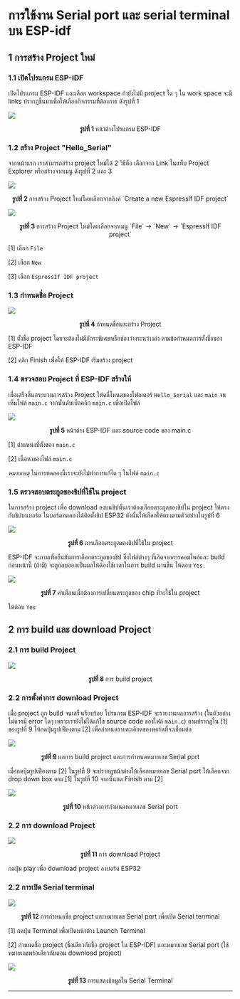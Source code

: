 # การใข้งาน Serial port และ serial terminal บน ESP-idf
## 1 การสร้าง Project ใหม่

### 1.1 เปิดโปรแกรม ESP-IDF 

เปิดโปรแกรม ESP-IDF และเลือก workspace ถ้ายังไม่มี project ใด ๆ ใน work space จะมี links ปรากฏขึ้นมาเพื่อให้เลือกกิจกรรมที่ต้องการ ดังรูปที่ 1

![](./Pictures/Picture-01.png)

<p align= "center">
<B> รูปที่ 1 </B>  หน้าต่างโปรแกรม ESP-IDF
</p>

### 1.2 สร้าง Project "Hello_Serial"

จากหน้าแรก เราสามารถสร้าง project ใหม่ได้ 2 วิธีคือ เลือกจาก Link ในแท็บ Project Explorer หรือสร้างจากเมนู ดังรูปที่ 2 และ 3

![](./Pictures/Picture-02.png)

<p align= "center">
<B> รูปที่ 2 </B> การสร้าง Project ใหม่โดยเลือกจากลิงค์ `Create a new EspressIf IDF project`
</p>


![](./Pictures/Picture-03.png)

<p align= "center">
<B> รูปที่ 3 </B>  การสร้าง Project ใหม่โดยเลือกจากเมนู `File`  -> `New`  -> `EspressIf IDF project`
</p>

[1] เลือก `File`

[2] เลือก `New`

[3] เลือก `EspressIf IDF project`

### 1.3 กำหนดชื่อ Project

![](./Pictures/Picture-04.png)

<p align= "center">
<B> รูปที่ 4 </B>  กำหนดชื่อและสร้าง Project 
</p>

[1] ตั้งชื่อ project โดยจะต้องไม่มีอักระพิเศษหรือช่องว่างระหว่างคำ ตามข้อกำหนดการตั้งชื่อของ ESP-IDF

[2] คลิก Finish เพื่อให้ ESP-IDF เริ่มสร้าง project


### 1.4 ตรวจสอบ  Project ที่ ESP-IDF สร้างให้
เมื่อเสร็จสิ้นกระบวนการสร้าง  Project ให้คลี่โหนดของโฟลเดอร์ `Hello_Serial` และ `main` จนเห็นไฟล์ `main.c` จากนั้นดับเบิ้ลคลิก `main.c` เพื่อเปิดไฟล์ 

![](./Pictures/Picture-05.png)

<p align= "center">
<B> รูปที่ 5 </B>  หน้าต่าง ESP-IDF และ source code ของ main.c 
</p>

[1] ตำแหน่งที่ตั้งของ  `main.c`

[2] เนื้อหาของไฟล์  `main.c`

_หมายเหตุ_ ในการทดลองนี้เราจะยังไม่ทำการแก้ได ๆ ในไฟล์ `main.c`


### 1.5 ตรวจสอบตระกูลของชิปที่ใช้ใน project

ในการสร้าง project เพื่อ download ลงบนชิปนั้นเราต้องเลือกตระกูลของชิปใน project ให้ตรงกับชิปบนบอร์ด ในบอร์ดทดลองได้ติดตั้งชิป ESP32 ดังนั้นให้เลือกให้ตรงตามตัวอย่างในรูปที่ 6 

![](./Pictures/Picture-06.png)

<p align= "center">
<B> รูปที่ 6 </B>  การเลือกตระกูลของชิปที่ใช้ใน project
</p>

ESP-IDF จะถามเพื่อยืนยันการเลือกตระกูลของชิป ซึ่งไฟล์ต่างๆ ที่เกิดจากการคอมไพล์และ build ก่อนหน้านี้ (ถ้ามี) จะถูกลบออกเป็นผลให้ต้องใช้เวลาในการ build นานขึ้น ให้ตอบ `Yes`

![](./Pictures/Picture-07.png)



<p align= "center">
<B> รูปที่ 7 </B>  คำเตือนเมื่อต้องการเปลี่ยนตระกูลของ chip ที่จะใช้ใน project
</p>

ให้ตอบ `Yes`

## 2 การ build และ download Project 

### 2.1 การ build Project


![](./Pictures/Picture-08.png)
<p align= "center">
<B> รูปที่ 8 </B> การ build project
</p>

### 2.2 การตั้งค่าการ download Project
เมื่อ project ถูก build จนเสร็จเรียบร้อย โปรแกรม ESP-IDF จะรายงานผลการสร้าง (ในตัวอย่างไม่ควรมี error ใดๆ เพราะเรายังไม่ได้แก้ไข source code ของไฟล์ `main.c`) ตามปรากฏใน [1] ของรูปที่ 9 ให้กดปุ่มรูปเฟืองตาม [2] เพื่อกำหนดรายละเอียดของพอร์ตที่จะเชื่อมต่อ

![](./Pictures/Picture-09.png)

<p align= "center">
<B> รูปที่ 9 </B>  ผลการ build  project และการกำหนดหมายเลข Serial port
</p>

เมื่อกดปุ่มรูปเฟืองตาม [2] ในรูปที่ 9 จะปรากฏหน้าต่างให้เลือกหมายเลข Serial port ให้เลือกจาก drop down box ตาม [1] ในรูปที่ 10 จากนั้นกด Finish  ตาม [2]

![](./Pictures/Picture-10.png)

<p align= "center">
<B> รูปที่ 10 </B>  หน้าต่างการกำหนดหมายเลข Serial port
</p>

### 2.2 การ download Project

![](./Pictures/Picture-11.png)

<p align= "center">
<B> รูปที่ 11 </B>  การ download Project
</p>

กดปุ่ม  play เพื่อ  download project ลงบอร์ด ESP32


### 2.2 การเปิด Serial terminal

![](./Pictures/Picture-12.png)

<p align= "center">
<B> รูปที่ 12 </B>  การกำหนดชื่อ project และหมายเลข Serial port เพื่อเปิด Serial terminal
</p>

[1] กดปุ่ม Terminal เพื่อเปิดหน้าต่าง Launch Terminal 

[2] กำหนดชื่อ project (ชื่อเดียวกับชื่อ project ใน ESP-IDF) และหมายเลข Serial port (ใช้หมายเลขพร์อเดียวกับตอน download project)


![](./Pictures/Picture-13.png)

<p align= "center">
<B> รูปที่ 13 </B>  การแสดงช้อมูลใน Serial Terminal
</p>

--------
